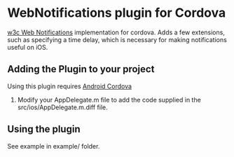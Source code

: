 # WebNotifications plugin for Cordova

[w3c Web Notifications](http://www.w3.org/TR/notifications/) implementation for cordova.  Adds a few extensions, such as specifying a time delay, which is necessary for making notifications useful on iOS. 

## Adding the Plugin to your project

Using this plugin requires [Android Cordova](www.cordova.io)

1. Modify your AppDelegate.m file to add the code supplied in the src/ios/AppDelegate.m.diff file.

## Using the plugin

See example in example/ folder.

